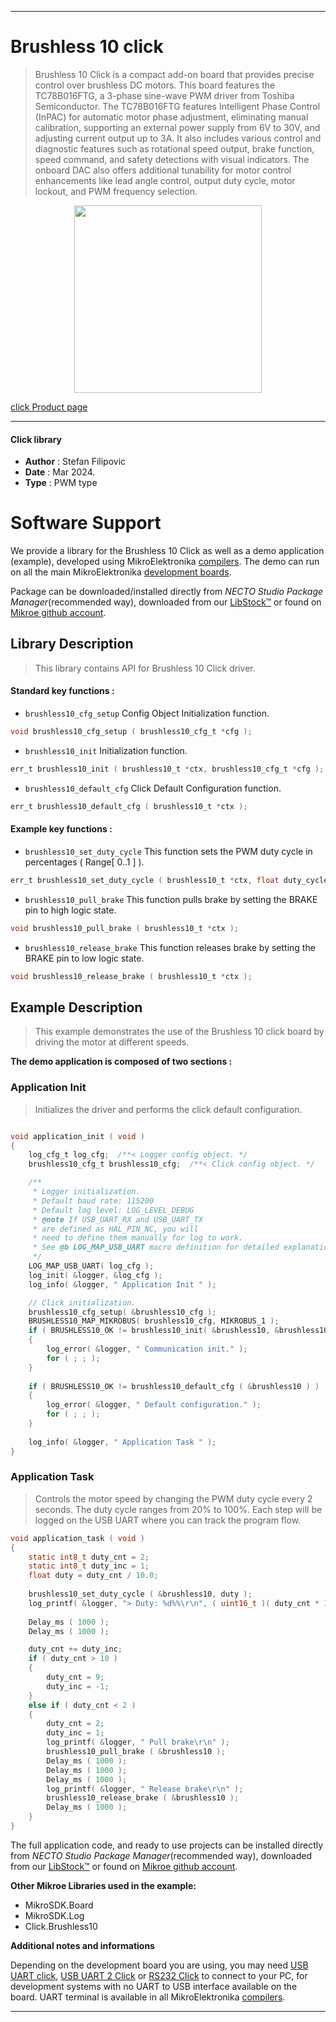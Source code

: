 
---
# Brushless 10 click

> Brushless 10 Click is a compact add-on board that provides precise control over brushless DC motors. This board features the TC78B016FTG, a 3-phase sine-wave PWM driver from Toshiba Semiconductor. The TC78B016FTG features Intelligent Phase Control (InPAC) for automatic motor phase adjustment, eliminating manual calibration, supporting an external power supply from 6V to 30V, and adjusting current output up to 3A. It also includes various control and diagnostic features such as rotational speed output, brake function, speed command, and safety detections with visual indicators. The onboard DAC also offers additional tunability for motor control enhancements like lead angle control, output duty cycle, motor lockout, and PWM frequency selection.

<p align="center">
  <img src="https://download.mikroe.com/images/click_for_ide/brushless10_click.png" height=300px>
</p>

[click Product page](https://www.mikroe.com/brushless-10-click)

---


#### Click library

- **Author**        : Stefan Filipovic
- **Date**          : Mar 2024.
- **Type**          : PWM type


# Software Support

We provide a library for the Brushless 10 Click
as well as a demo application (example), developed using MikroElektronika
[compilers](https://www.mikroe.com/necto-studio).
The demo can run on all the main MikroElektronika [development boards](https://www.mikroe.com/development-boards).

Package can be downloaded/installed directly from *NECTO Studio Package Manager*(recommended way), downloaded from our [LibStock&trade;](https://libstock.mikroe.com) or found on [Mikroe github account](https://github.com/MikroElektronika/mikrosdk_click_v2/tree/master/clicks).

## Library Description

> This library contains API for Brushless 10 Click driver.

#### Standard key functions :

- `brushless10_cfg_setup` Config Object Initialization function.
```c
void brushless10_cfg_setup ( brushless10_cfg_t *cfg );
```

- `brushless10_init` Initialization function.
```c
err_t brushless10_init ( brushless10_t *ctx, brushless10_cfg_t *cfg );
```

- `brushless10_default_cfg` Click Default Configuration function.
```c
err_t brushless10_default_cfg ( brushless10_t *ctx );
```

#### Example key functions :

- `brushless10_set_duty_cycle` This function sets the PWM duty cycle in percentages ( Range[ 0..1 ] ).
```c
err_t brushless10_set_duty_cycle ( brushless10_t *ctx, float duty_cycle );
```

- `brushless10_pull_brake` This function pulls brake by setting the BRAKE pin to high logic state.
```c
void brushless10_pull_brake ( brushless10_t *ctx );
```

- `brushless10_release_brake` This function releases brake by setting the BRAKE pin to low logic state.
```c
void brushless10_release_brake ( brushless10_t *ctx );
```

## Example Description

> This example demonstrates the use of the Brushless 10 click board by driving the motor at different speeds.

**The demo application is composed of two sections :**

### Application Init

> Initializes the driver and performs the click default configuration.

```c

void application_init ( void )
{
    log_cfg_t log_cfg;  /**< Logger config object. */
    brushless10_cfg_t brushless10_cfg;  /**< Click config object. */

    /** 
     * Logger initialization.
     * Default baud rate: 115200
     * Default log level: LOG_LEVEL_DEBUG
     * @note If USB_UART_RX and USB_UART_TX 
     * are defined as HAL_PIN_NC, you will 
     * need to define them manually for log to work. 
     * See @b LOG_MAP_USB_UART macro definition for detailed explanation.
     */
    LOG_MAP_USB_UART( log_cfg );
    log_init( &logger, &log_cfg );
    log_info( &logger, " Application Init " );

    // Click initialization.
    brushless10_cfg_setup( &brushless10_cfg );
    BRUSHLESS10_MAP_MIKROBUS( brushless10_cfg, MIKROBUS_1 );
    if ( BRUSHLESS10_OK != brushless10_init( &brushless10, &brushless10_cfg ) )
    {
        log_error( &logger, " Communication init." );
        for ( ; ; );
    }
    
    if ( BRUSHLESS10_OK != brushless10_default_cfg ( &brushless10 ) )
    {
        log_error( &logger, " Default configuration." );
        for ( ; ; );
    }
    
    log_info( &logger, " Application Task " );
}

```

### Application Task

> Controls the motor speed by changing the PWM duty cycle every 2 seconds.
The duty cycle ranges from 20% to 100%. Each step will be logged on the USB UART
where you can track the program flow.

```c
void application_task ( void )
{
    static int8_t duty_cnt = 2;
    static int8_t duty_inc = 1;
    float duty = duty_cnt / 10.0;
    
    brushless10_set_duty_cycle ( &brushless10, duty );
    log_printf( &logger, "> Duty: %d%%\r\n", ( uint16_t )( duty_cnt * 10 ) );
    
    Delay_ms ( 1000 );
    Delay_ms ( 1000 );

    duty_cnt += duty_inc;
    if ( duty_cnt > 10 ) 
    {        
        duty_cnt = 9;
        duty_inc = -1;
    }
    else if ( duty_cnt < 2 ) 
    {
        duty_cnt = 2;
        duty_inc = 1;
        log_printf( &logger, " Pull brake\r\n" );
        brushless10_pull_brake ( &brushless10 );
        Delay_ms ( 1000 );
        Delay_ms ( 1000 );
        Delay_ms ( 1000 );
        log_printf( &logger, " Release brake\r\n" );
        brushless10_release_brake ( &brushless10 );
        Delay_ms ( 1000 );
    }
}
```

The full application code, and ready to use projects can be installed directly from *NECTO Studio Package Manager*(recommended way), downloaded from our [LibStock&trade;](https://libstock.mikroe.com) or found on [Mikroe github account](https://github.com/MikroElektronika/mikrosdk_click_v2/tree/master/clicks).

**Other Mikroe Libraries used in the example:**

- MikroSDK.Board
- MikroSDK.Log
- Click.Brushless10

**Additional notes and informations**

Depending on the development board you are using, you may need
[USB UART click](https://www.mikroe.com/usb-uart-click),
[USB UART 2 Click](https://www.mikroe.com/usb-uart-2-click) or
[RS232 Click](https://www.mikroe.com/rs232-click) to connect to your PC, for
development systems with no UART to USB interface available on the board. UART
terminal is available in all MikroElektronika
[compilers](https://shop.mikroe.com/compilers).

---
